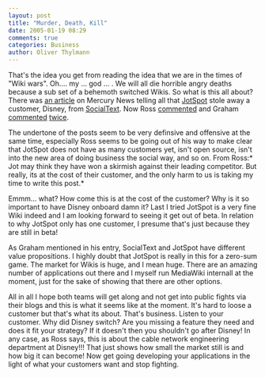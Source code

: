 ```yaml
---
layout: post
title: "Murder, Death, Kill"
date: 2005-01-19 08:29
comments: true
categories: Business
author: Oliver Thylmann
---
```



That's the idea you get from reading the idea that we are in the times of &quot;Wiki wars&quot;. Oh.... my ... god ... . We will all die horrible angry deaths because a sub set of a behemoth switched Wikis. So what is this all about? There was [an article](http://www.mercurynews.com/mld/mercurynews/business/columnists/business_extras/10671792.htm?1c) on Mercury News telling all that [JotSpot](http://www.jotspot.com/) stole away a customer, Disney, from [SocialText](http://www.socialtext.com/). Now Ross [commented](http://ross.typepad.com/blog/2005/01/winning_the_wik.html) and Graham [commented](http://blog.jot.com/archives/2005/01/18/wiki-wars/) [twice](http://blog.jot.com/archives/2005/01/18/old-school/).

The undertone of the posts seem to be very definsive and offensive at the same time, especially Ross seems to be going out of his way to make clear that JotSpot does not have as many customers yet, isn't open source, isn't into the new area of doing business the social way, and so on. From Ross:* Jot may think they have won a skirmish against their leading
competitor. But really, its at the cost of their customer, and the only
harm to us is taking my time to write this post.*

Emmm... what? How come this is at the cost of the customer? Why is it so important to have Disney onboard damn it? Last I tried JotSpot is a very fine Wiki indeed and I am looking forward to seeing it get out of beta. In relation to why JotSpot only has one customer, I presume that's just because they are still in beta!

As Graham mentioned in his entry, SocialText and JotSpot have different value propositions. I highly doubt that JotSpot is really in this for a zero-sum game. The market for Wikis is huge, and I mean huge. There are an amazing number of applications out there and I myself run MediaWiki internall at the moment, just for the sake of showing that there are other options.

All in all I hope both teams will get along and not get into public fights via their blogs and this is what it seems like at the moment. It's hard to loose a customer but that's what its about. That's business. Listen to your customer. Why did Disney switch? Are you missing a feature they need and does it fit your strategy? If it doesn't then you shouldn't go after Disney! In any case, as Ross says, this is about the cable network engineering department at Disney!!! That just shows how small the market still is and how big it can become! Now get going developing your applications in the light of what your customers want and stop fighting.


